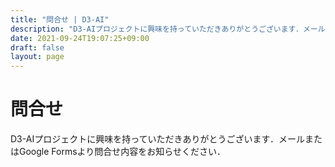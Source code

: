 ```yaml
---
title: "問合せ | D3-AI"
description: "D3-AIプロジェクトに興味を持っていただきありがとうございます．メールまたはGoogle Formsより問合せ内容をお知らせください．"
date: 2021-09-24T19:07:25+09:00
draft: false
layout: page
---
```


# 問合せ

D3-AIプロジェクトに興味を持っていただきありがとうございます．メールまたはGoogle Formsより問合せ内容をお知らせください．
